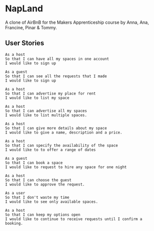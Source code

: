   # NapLand

  A clone of AirBnB for the Makers Apprenticeship course by Anna, Ana, Francine, Pinar & Tommy.

  ## User Stories

  ```
  As a host
  So that I can have all my spaces in one account 
  I would like to sign up
  ```
  ```
  As a guest
  So that I can see all the requests that I made
  I would like to sign up
  ```
  ```
  As a host
  So that I can advertise my place for rent
  I would like to list my space
  ```
  ```
  As a host 
  So that I can advertise all my spaces 
  I would like to list multiple spaces.
  ```
  ```
  As a host 
  So that I can give more details about my space
  I would like to give a name, description and a price.
  ```
  ```
  As a host 
  So that I can specify the availability of the space
  I would like to to offer a range of dates
  ```
  ```
  As a guest 
  So that I can book a space 
  I would like to request to hire any space for one night
  ```
  ```
  As a host 
  So that I can choose the guest 
  I would like to approve the request.
  ```
  ```
  As a user 
  So that I don't waste my time
  I would like to see only available spaces. 
  ```
  ```
  As a host
  So that I can keep my options open
  I would like to continue to receive requests until I confirm a booking.
  ```
